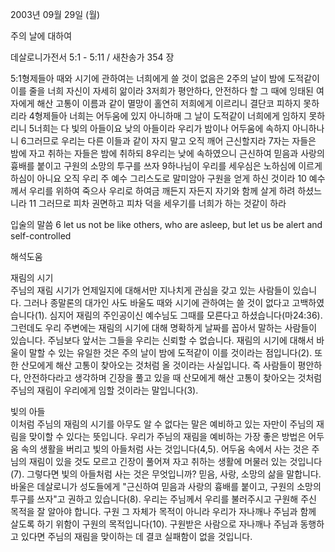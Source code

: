 2003년 09월 29일 (월)

주의 날에 대하여



데살로니가전서 5:1 - 5:11 / 새찬송가 354 장


5:1형제들아 때와 시기에 관하여는 너희에게 쓸 것이 없음은 
2주의 날이 밤에 도적같이 이를 줄을 너희 자신이 자세히 앎이라 
3저희가 평안하다, 안전하다 할 그 때에 잉태된 여자에게 해산 고통이 이름과 같이 멸망이 홀연히 저희에게 이르리니 결단코 피하지 못하리라 
4형제들아 너희는 어두움에 있지 아니하매 그 날이 도적같이 너희에게 임하지 못하리니 
5너희는 다 빛의 아들이요 낮의 아들이라 우리가 밤이나 어두움에 속하지 아니하나니 
6그러므로 우리는 다른 이들과 같이 자지 말고 오직 깨어 근신할지라 
7자는 자들은 밤에 자고 취하는 자들은 밤에 취하되 
8우리는 낮에 속하였으니 근신하여 믿음과 사랑의 흉배를 붙이고 구원의 소망의 투구를 쓰자 
9하나님이 우리를 세우심은 노하심에 이르게 하심이 아니요 오직 우리 주 예수 그리스도로 말미암아 구원을 얻게 하신 것이라 
10 예수께서 우리를 위하여 죽으사 우리로 하여금 깨든지 자든지 자기와 함께 살게 하려 하셨느니라 
11 그러므로 피차 권면하고 피차 덕을 세우기를 너희가 하는 것같이 하라 

입술의 말씀 
6 let us not be like others, who are asleep, but let us be alert and self-controlled

해석도움





재림의 시기  
주님의 재림 시기가 언제일지에 대해서만 지나치게 관심을 갖고 있는 사람들이 있습니다. 그러나 종말론의 대가인 사도 바울도 때와 시기에 관하여는 쓸 것이 없다고 고백하였습니다(1). 심지어 재림의 주인공이신 예수님도 그때를 모른다고 하셨습니다(마24:36). 그런데도 우리 주변에는 재림의 시기에 대해 명확하게 날짜를 꼽아서 말하는 사람들이 있습니다. 주님보다 앞서는 그들을 우리는 신뢰할 수 없습니다. 재림의 시기에 대해서 바울이 말할 수 있는 유일한 것은 주의 날이 밤에 도적같이 이를 것이라는 점입니다(2). 또한 산모에게 해산 고통이 찾아오는 것처럼 올 것이라는 사실입니다. 즉 사람들이 평안하다, 안전하다라고 생각하며 긴장을 풀고 있을 때 산모에게 해산 고통이 찾아오는 것처럼 주님의 재림이 우리에게 임할 것이라는 말입니다(3). 

빛의 아들  
이처럼 주님의 재림의 시기를 아무도 알 수 없다는 말은 예비하고 있는 자만이 주님의 재림을 맞이할 수 있다는 뜻입니다. 우리가 주님의 재림을 예비하는 가장 좋은 방법은 어두움 속의 생활을 버리고 빛의 아들처럼 사는 것입니다(4,5). 어두움 속에서 사는 것은 주님의 재림이 있을 것도 모르고 긴장이 풀어져 자고 취하는 생활에 머물러 있는 것입니다(7). 그렇다면 빛의 아들처럼 사는 것은 무엇입니까? 믿음, 사랑, 소망의 삶을 말합니다. 바울은 데살로니가 성도들에게 "근신하여 믿음과 사랑의 흉배를 붙이고, 구원의 소망의 투구를 쓰자"고 권하고 있습니다(8). 우리는 주님께서 우리를 불러주시고 구원해 주신 목적을 잘 알아야 합니다. 구원 그 자체가 목적이 아니라 우리가 자나깨나 주님과 함께 살도록 하기 위함이 구원의 목적입니다(10). 구원받은 사람으로 자나깨나 주님과 동행하고 있다면 주님의 재림을 맞이하는 데 결코 실패함이 없을 것입니다.